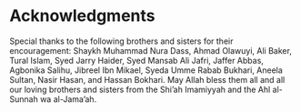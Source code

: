 Acknowledgments
===============

Special thanks to the following brothers and sisters for their
encouragement: Shaykh Muhammad Nura Dass, Ahmad Olawuyi, Ali Baker,
Tural Islam, Syed Jarry Haider, Syed Mansab Ali Jafri, Jaffer Abbas,
Agbonika Salihu, Jibreel Ibn Mikael, Syeda Umme Rabab Bukhari, Aneela
Sultan, Nasir Hasan, and Hassan Bokhari. May Allah bless them all and
all our loving brothers and sisters from the Shi’ah Imamiyyah and the
Ahl al-Sunnah wa al-Jama’ah.


